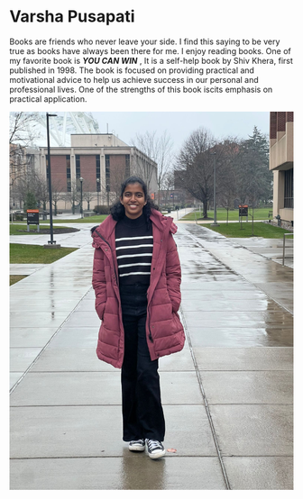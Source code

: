 # Varsha Pusapati

Books are friends who never leave your side. I find this saying to be very true as books have always been there for me. I enjoy reading books. One of my favorite book is ***YOU CAN WIN*** , It is a self-help book by Shiv Khera, first published in 1998. The book is focused on providing practical and motivational advice to help us achieve success in our personal and professional lives. One of the strengths of this book iscits emphasis on practical application.

![My Image](varsha.jpeg)

